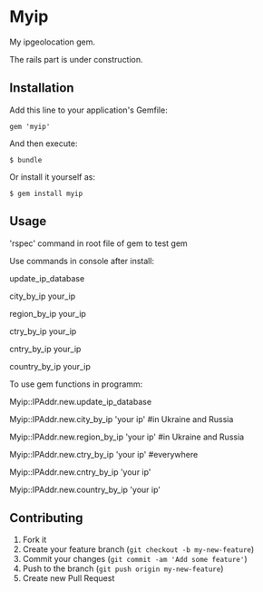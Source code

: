 # Myip

My ipgeolocation gem.

The rails part is under construction.

## Installation

Add this line to your application's Gemfile:

    gem 'myip'

And then execute:

    $ bundle

Or install it yourself as:

    $ gem install myip

## Usage
  
  'rspec' command in root file of gem to test gem

  Use commands in console after install:
  
  update_ip_database
  
  city_by_ip    your_ip
  
  region_by_ip  your_ip
  
  ctry_by_ip    your_ip
  
  cntry_by_ip   your_ip
  
  country_by_ip your_ip
  
  To use gem functions in programm:
  
  Myip::IPAddr.new.update_ip_database
  
  Myip::IPAddr.new.city_by_ip 'your ip'     #in Ukraine and Russia
  
  Myip::IPAddr.new.region_by_ip 'your ip'   #in Ukraine and Russia
  
  Myip::IPAddr.new.ctry_by_ip 'your ip'     #everywhere
  
  Myip::IPAddr.new.cntry_by_ip 'your ip'
  
  Myip::IPAddr.new.country_by_ip 'your ip'
  
## Contributing

1. Fork it
2. Create your feature branch (`git checkout -b my-new-feature`)
3. Commit your changes (`git commit -am 'Add some feature'`)
4. Push to the branch (`git push origin my-new-feature`)
5. Create new Pull Request
